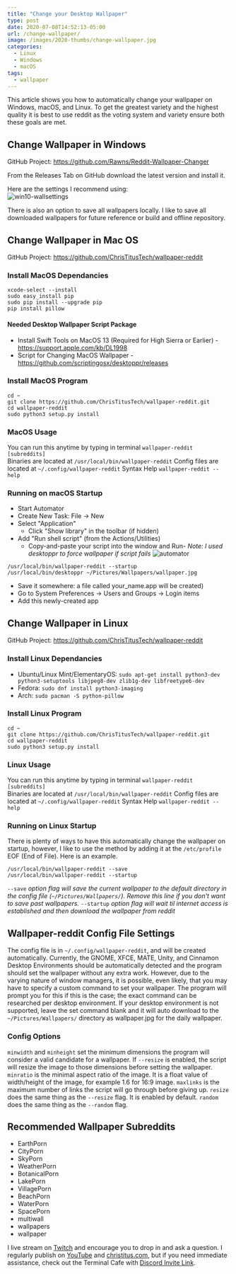 ```yaml
---
title: "Change your Desktop Wallpaper"
type: post
date: 2020-07-08T14:52:13-05:00
url: /change-wallpaper/
image: /images/2020-thumbs/change-wallpaper.jpg
categories:
  - Linux
  - Windows
  - macOS
tags:
  - wallpaper
---
```

This article shows you how to automatically change your wallpaper on Windows, macOS, and Linux.<!--more-->
To get the greatest variety and the highest quality it is best to use reddit as the voting system and variety ensure both these goals are met. 

## Change Wallpaper in Windows

GitHub Project: <https://github.com/Rawns/Reddit-Wallpaper-Changer>

From the Releases Tab on GitHub download the latest version and install it.

Here are the settings I recommend using:  
![win10-wallsettings](/images/2020/wallpaper/wall-settings-w10.png)

There is also an option to save all wallpapers locally. I like to save all downloaded wallpapers for future reference or build and offline repository.

## Change Wallpaper in Mac OS

GitHub Project: <https://github.com/ChrisTitusTech/wallpaper-reddit>

### Install MacOS Dependancies

```
xcode-select --install
sudo easy_install pip
sudo pip install --upgrade pip
pip install pillow
```

#### Needed Desktop Wallpaper Script Package

- Install Swift Tools on MacOS 13 (Required for High Sierra or Earlier) - <https://support.apple.com/kb/DL1998>
- Script for Changing MacOS Wallpaper - <https://github.com/scriptingosx/desktoppr/releases>

### Install MacOS Program

```
cd ~
git clone https://github.com/ChrisTitusTech/wallpaper-reddit.git
cd wallpaper-reddit
sudo python3 setup.py install
```

### MacOS Usage

You can run this anytime by typing in terminal `wallpaper-reddit [subreddits]`  
Binaries are located at `/usr/local/bin/wallpaper-reddit`
Config files are located at `~/.config/wallpaper-reddit`
Syntax Help `wallpaper-reddit --help`

### Running on macOS Startup

- Start Automator
- Create New Task: File -> New
- Select "Application"
  - Click "Show library" in the toolbar (if hidden)
- Add "Run shell script" (from the Actions/Utilities)
  - Copy-and-paste your script into the window and Run- *Note: I used desktoppr to force wallpaper if script fails*
  ![automator](/images/2020/wallpaper/macos-automator.jpg)

```
/usr/local/bin/wallpaper-reddit --startup
/usr/local/bin/desktoppr ~/Pictures/Wallpapers/wallpaper.jpg
```

- Save it somewhere: a file called your_name.app will be created)
- Go to System Preferences → Users and Groups → Login items
- Add this newly-created app

## Change Wallpaper in Linux

GitHub Project: <https://github.com/ChrisTitusTech/wallpaper-reddit>

### Install Linux Dependancies

- Ubuntu/Linux Mint/ElementaryOS: `sudo apt-get install python3-dev python3-setuptools libjpeg8-dev zlib1g-dev libfreetype6-dev`
- Fedora: `sudo dnf install python3-imaging`
- Arch: `sudo pacman -S python-pillow`

### Install Linux Program

```
cd ~
git clone https://github.com/ChrisTitusTech/wallpaper-reddit.git
cd wallpaper-reddit
sudo python3 setup.py install
```

### Linux Usage

You can run this anytime by typing in terminal `wallpaper-reddit [subreddits]`  
Binaries are located at `/usr/local/bin/wallpaper-reddit`
Config files are located at `~/.config/wallpaper-reddit`
Syntax Help `wallpaper-reddit --help`

### Running on Linux Startup

There is plenty of ways to have this automatically change the wallpaper on startup, however, I like to use the method by adding it at the `/etc/profile` EOF (End of File). Here is an example.

```
/usr/local/bin/wallpaper-reddit --save
/usr/local/bin/wallpaper-reddit --startup
```

`--save` *option flag will save the current wallpaper to the default directory in the config file (`~/Pictures/Wallpapers/`). Remove this line if you don't want to save past wallpapers.*
`--startup` *option flag will wait til internet access is established and then download the wallpaper from reddit*

## Wallpaper-reddit Config File Settings

The config file is in `~/.config/wallpaper-reddit`, and will be created automatically. Currently, the GNOME, XFCE, MATE, Unity, and Cinnamon Desktop Environments should be automatically detected and the program should set the wallpaper without any extra work. However, due to the varying nature of window managers, it is possible, even likely, that you may have to specify a custom command to set your wallpaper. The program will prompt you for this if this is the case; the exact command can be researched per desktop environment. If your desktop environment is not supported, leave the set command blank and it will auto download to the `~/Pictures/Wallpapers/` directory as wallpaper.jpg for the daily wallpaper. 

### Config Options

`minwidth` and `minheight` set the minimum dimensions the program will consider a valid candidate for a wallpaper. If `--resize` is enabled, the script will resize the image to those dimensions before setting the wallpaper.
`minratio` is the minimal aspect ratio of the image. It is a float value of width/height of the image, for example 1.6 for 16:9 image.
`maxlinks` is the maximum number of links the script will go through before giving up.
`resize` does the same thing as the `--resize` flag. It is enabled by default.
`random` does the same thing as the `--random` flag.

## Recommended Wallpaper Subreddits

- EarthPorn
- CityPorn
- SkyPorn
- WeatherPorn
- BotanicalPorn
- LakePorn
- VillagePorn
- BeachPorn
- WaterPorn
- SpacePorn
- multiwall
- wallpapers
- wallpaper

I live stream on [Twitch][1] and encourage you to drop in and ask a question. I regularly publish on [YouTube][2] and [christitus.com][3], but if you need immediate assistance, check out the Terminal Cafe with [Discord Invite Link][4].

 [1]: https://twitch.tv/christitustech
 [2]: https://www.youtube.com/c/ChrisTitusTech
 [3]: https://christitus.com/
 [4]: https://christitus.com/discord
